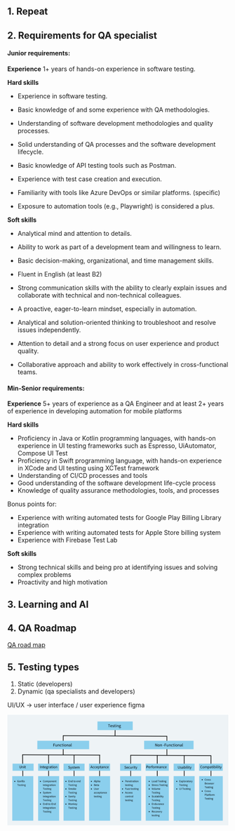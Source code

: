 
## 1. Repeat
## 2. Requirements for QA specialist

#### Junior requirements:  

**Experience**
1+ years of hands-on experience in software testing.

**Hard skills**
* Experience in software testing.
* Basic knowledge of and some experience with QA methodologies. 
* Understanding of software development methodologies and quality processes.

* Solid understanding of QA processes and the software development lifecycle.
* Basic knowledge of API testing tools such as Postman.
* Experience with test case creation and execution.
* Familiarity with tools like Azure DevOps or similar platforms. (specific)
* Exposure to automation tools (e.g., Playwright) is considered a plus.

**Soft skills**
* Analytical mind and attention to details.
* Ability to work as part of a development team and willingness to learn.
* Basic decision-making, organizational, and time management skills. 
* Fluent in English (at least B2)
  
* Strong communication skills with the ability to clearly explain issues and collaborate with technical and non-technical colleagues.
* A proactive, eager-to-learn mindset, especially in automation.
* Analytical and solution-oriented thinking to troubleshoot and resolve issues independently.
* Attention to detail and a strong focus on user experience and product quality.
* Collaborative approach and ability to work effectively in cross-functional teams.


#### Min-Senior requirements: 

**Experience**
5+ years of experience as a QA Engineer and at least 2+ years of experience in developing automation for mobile platforms

**Hard skills**
* Proficiency in Java or Kotlin programming languages, with hands-on experience in UI testing frameworks such as Espresso, UiAutomator, Compose UI Test
* Proficiency in Swift programming language, with hands-on experience in XCode and UI testing using XCTest framework
* Understanding of CI/CD processes and tools
* Good understanding of the software development life-cycle process
* Knowledge of quality assurance methodologies, tools, and processes


Bonus points for:
* Experience with writing automated tests for Google Play Billing Library integration
* Experience with writing automated tests for Apple Store billing system
* Experience with Firebase Test Lab
  
**Soft skills**
* Strong technical skills and being pro at identifying issues and solving complex problems
* Proactivity and high motivation


## 3. Learning and AI
## 4. QA Roadmap
[QA road map](https://roadmap.sh/qa)

## 5. Testing types

1. Static (developers)
2. Dynamic (qa specialists and developers)

UI/UX -> user interface / user experience 
figma

![](/pictures/testing_types.png)
